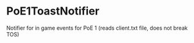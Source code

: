 # PoE1ToastNotifier
Notifier for in game events for PoE 1 (reads client.txt file, does not break TOS)
